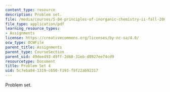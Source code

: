 ```yaml
---
content_type: resource
description: Problem set.
file: /media/courses/5-04-principles-of-inorganic-chemistry-ii-fall-2008/5c7eba841319c650f193f9f22ab92317_5_04_f08_ps4.pdf
file_type: application/pdf
learning_resource_types:
- Assignments
license: https://creativecommons.org/licenses/by-nc-sa/4.0/
ocw_type: OCWFile
parent_title: Assignments
parent_type: CourseSection
parent_uid: 49dee493-49ff-2d68-31eb-d0927ee74cd9
resourcetype: Document
title: Problem Set 4
uid: 5c7eba84-1319-c650-f193-f9f22ab92317
---
```

Problem set.